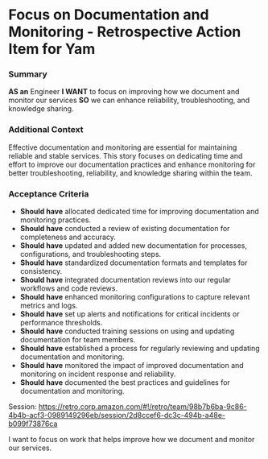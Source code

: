 
# Focus on Documentation and Monitoring - Retrospective Action Item for Yam
### Summary
**AS an** Engineer
**I WANT** to focus on improving how we document and monitor our services
**SO** we can enhance reliability, troubleshooting, and knowledge sharing.

### Additional Context
Effective documentation and monitoring are essential for maintaining reliable and stable services. This story focuses on dedicating time and effort to improve our documentation practices and enhance monitoring for better troubleshooting, reliability, and knowledge sharing within the team.

### Acceptance Criteria

- **Should have** allocated dedicated time for improving documentation and monitoring practices.
- **Should have** conducted a review of existing documentation for completeness and accuracy.
- **Should have** updated and added new documentation for processes, configurations, and troubleshooting steps.
- **Should have** standardized documentation formats and templates for consistency.
- **Should have** integrated documentation reviews into our regular workflows and code reviews.
- **Should have** enhanced monitoring configurations to capture relevant metrics and logs.
- **Should have** set up alerts and notifications for critical incidents or performance thresholds.
- **Should have** conducted training sessions on using and updating documentation for team members.
- **Should have** established a process for regularly reviewing and updating documentation and monitoring.
- **Should have** monitored the impact of improved documentation and monitoring on incident response and reliability.
- **Should have** documented the best practices and guidelines for documentation and monitoring.

Session: https://retro.corp.amazon.com/#!/retro/team/98b7b6ba-9c86-4b4b-acf3-0989149296eb/session/2d8ccef6-dc3c-494b-a48e-b099f73876ca

I want to focus on work that helps improve how we document and monitor our services.
